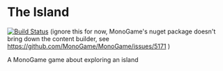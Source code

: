 # The Island

[![Build Status](https://travis-ci.org/cravo/the_island.svg?branch=master)](https://travis-ci.org/cravo/the_island)  (ignore this for now, MonoGame's nuget package doesn't bring down the content builder, see https://github.com/MonoGame/MonoGame/issues/5171 )

A MonoGame game about exploring an island
